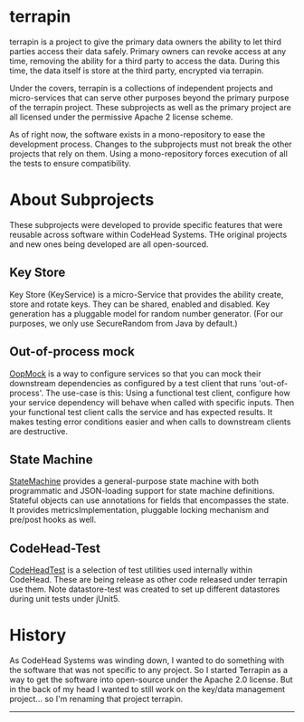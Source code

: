 # terrapin

terrapin is a project to give the primary data owners the ability to let third parties access their
data safely. Primary owners can revoke access at any time, removing the ability for a third party
to access the data. During this time, the data itself is store at the third party, encrypted via
terrapin.

Under the covers, terrapin is a collections of independent projects and micro-services that can
serve other purposes beyond the primary purpose of the terrapin project. These subprojects as well as
the primary project are all licensed under the permissive Apache 2 license scheme.

As of right now, the software exists in a mono-repository to ease the development process. Changes
to the subprojects must not break the other projects that rely on them. Using a mono-repository
forces execution of all the tests to ensure compatibility.

# About Subprojects

These subprojects were developed to provide specific features that were reusable across software
within CodeHead Systems. THe original projects and new ones being developed are all open-sourced.

## Key Store

Key Store (KeyService) is a micro-Service that provides the ability create, store and
rotate keys. They can be shared, enabled and disabled. Key generation has a pluggable
model for random number generator. (For our purposes, we only use SecureRandom from
Java by default.)

## Out-of-process mock

[OopMock](https://github.com/wolpert/terrapin/tree/main/oop-mock) is a way to configure
services so that you can mock their downstream dependencies as configured by a test client
that runs 'out-of-process'. The use-case is this: Using a functional test client, configure
how your service dependency will behave when called with specific inputs. Then your
functional test client calls the service and has expected results. It makes testing
error conditions easier and when calls to downstream clients are destructive.

## State Machine

[StateMachine](https://github.com/wolpert/terrapin/tree/main/statemachine) provides a general-purpose
state machine with both programmatic and JSON-loading support for state machine definitions. Stateful
objects can use annotations for fields that encompasses the state. It provides metricsImplementation, pluggable locking
mechanism and pre/post hooks as well.

## CodeHead-Test

[CodeHeadTest](https://github.com/wolpert/terrapin/tree/main/codehead-test) is a selection of test utilities
used internally within CodeHead. These are being release as other code released under terrapin use them.
Note datastore-test was created to set up different datastores during unit tests under
jUnit5.

# History

As CodeHead Systems was winding down, I wanted to do something with the software that
was not specific to any project. So I started Terrapin as a way to get the software into
open-source under the Apache 2.0 license. But in the back of my head I wanted to still
work on the key/data management project... so I'm renaming that project terrapin.

---
